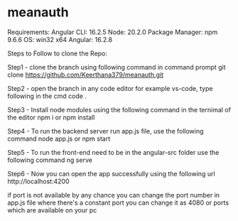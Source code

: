 # meanauth

Requirements:
Angular CLI: 16.2.5
Node: 20.2.0 
Package Manager: npm 9.6.6
OS: win32 x64
Angular: 16.2.8

Steps to Follow to clone the Repo:

Step1 - clone the branch using following command in command prompt
      git clone https://github.com/Keerthana379/meanauth.git

Step2 - open the branch in any code editor for example vs-code, type following in the cmd
                  code .

Step3 - Install node modules using the following command in the ternimal of the editor
              npm i or npm install

Step4 - To run the backend server run app.js file, use the following command
                    node app.js 
                    or
                    npm start
                    
Step5 - To run the front-end need to be in the angular-src folder use the following command
                    ng serve
                    
Step6 - Now you can open the app successfully using the following url
                  http://localhost:4200

if port is not available by any chance you can change the port number in app.js file where there's a constant port you can change it as 4080 or ports which are available on your pc
